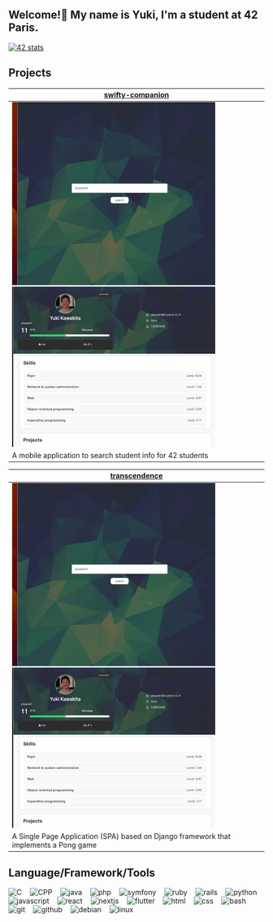 <h2>Welcome!👋 My name is Yuki, I'm a student at 42 Paris.</h2>

<!-- <img src="https://github-readme-stats.vercel.app/api/top-langs/?username=yuuuuki15&theme=blue-green&show_icons=true&hide_border=true&layout=compact" height="145" alt="languages graph"  /> -->

<a href="https://profile.intra.42.fr/users/ykawakit">
    <img src="https://badge.mediaplus.ma/colorfulwaves/ykawakit" alt="42 stats" />
</a>

## Projects

<!-- Project cards -->
| [swifty-companion](https://github.com/yuuuuki15/swifty_companion) |
|---|
|<a href="https://github.com/yuuuuki15/swifty_companion"><img src="assets/swifty1.webp" width="400" alt="swifty-companion demo"/></a><a href="https://github.com/yuuuuki15/swifty_companion"><img src="assets/swifty2.webp" width="400" alt="swifty-companion demo2"/></a>|
| A mobile application to search student info for 42 students |

| [transcendence](https://github.com/yuuuuki15/transcendence) |
|---|
|<a href="https://github.com/yuuuuki15/transcendence"><img src="assets/swifty1.webp" width="400" alt="tanscendence demo"/></a><a href="https://github.com/yuuuuki15/transcendence"><img src="assets/swifty2.webp" width="400" alt="transcendence demo2"/></a>|
| A Single Page Application (SPA) based on Django framework that implements a Pong game |

## Language/Framework/Tools
<div>
<img src="https://cdn.simpleicons.org/c/A8B9CC" height="30" alt="C"/>
<img width="8"/>
<img src="https://cdn.simpleicons.org/c++/00599C" height="30" alt="CPP"/>
<img width="8">
<img src="https://cdn.jsdelivr.net/gh/devicons/devicon/icons/java/java-original.svg" height="30px" alt="java">
<img width="8">
<img src="https://cdn.jsdelivr.net/gh/devicons/devicon/icons/php/php-original.svg" height="30px;" alt="php">
<img width="8">
<img src="https://cdn.jsdelivr.net/gh/devicons/devicon/icons/symfony/symfony-original.svg" height="30" alt="symfony"/>
<img width="8">
<img src="https://cdn.jsdelivr.net/gh/devicons/devicon/icons/ruby/ruby-original.svg" height="30px;" alt="ruby">
<img width="8">
<img src="https://cdn.jsdelivr.net/gh/devicons/devicon/icons/rails/rails-original-wordmark.svg" height="30" alt="rails"/>
<img width="8">
<img src="https://cdn.jsdelivr.net/gh/devicons/devicon/icons/python/python-original.svg" height="30" alt="python"/>
<img width="8">
<img src="https://cdn.jsdelivr.net/gh/devicons/devicon/icons/javascript/javascript-original.svg" height="30" alt="javascript"/>
<img width="8">
<img src="https://cdn.jsdelivr.net/gh/devicons/devicon/icons/react/react-original.svg" height="30" alt="react"/>
<img width="8">
<img src="https://cdn.jsdelivr.net/gh/devicons/devicon/icons/nextjs/nextjs-original.svg" height="30" alt="nextjs"/>
<img width="8">
<img src="https://cdn.jsdelivr.net/gh/devicons/devicon/icons/flutter/flutter-original.svg" height="30" alt="flutter"/>
<img width="8">
<img src="https://skillicons.dev/icons?i=html" height="30" alt="html"/>
<img width="8">
<img src="https://cdn.jsdelivr.net/gh/devicons/devicon/icons/css3/css3-original.svg" height="30" alt="css"/>
<img width="8">
<img src="https://cdn.jsdelivr.net/gh/devicons/devicon/icons/bash/bash-original.svg" height="30" alt="bash"/>
<img width="8">
<img src="https://cdn.jsdelivr.net/gh/devicons/devicon/icons/git/git-original.svg" height="30" alt="git"/>
<img width="8">
<img src="https://cdn.jsdelivr.net/gh/devicons/devicon/icons/github/github-original.svg" height="30" alt="github"/>
<img width="8">
<img src="https://cdn.jsdelivr.net/gh/devicons/devicon/icons/debian/debian-original.svg" height="30" alt="debian"/>
<img width="8">
<img src="https://cdn.jsdelivr.net/gh/devicons/devicon/icons/linux/linux-original.svg" height="30" alt="linux"/>
</div>
